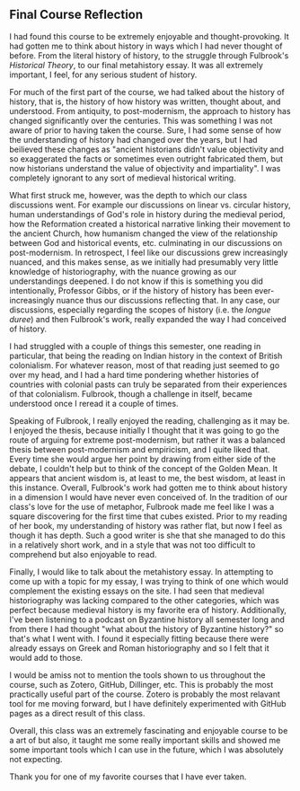 ## Final Course Reflection

I had found this course to be extremely enjoyable and thought-provoking. It had gotten me to think about history in ways which I had never thought of before. From the literal history of history, to the struggle through Fulbrook's *Historical Theory*, to our final metahistory essay. It was all extremely important, I feel, for any serious student of history. 

For much of the first part of the course, we had talked about the history of history, that is, the history of how history was written, thought about, and understood. From antiquity, to post-modernism, the approach to history has changed significantly over the centuries. This was something I was not aware of prior to having taken the course. Sure, I had some sense of how the understanding of history had changed over the years, but I had beilieved these changes as "ancient historians didn't value objectivity and so exaggerated the facts or sometimes even outright fabricated them, but now historians understand the value of objectivity and impartiality". I was completely ignorant to any sort of medieval historical writing. 

What first struck me, however, was the depth to which our class discussions went. For example our discussions on linear vs. circular history, human understandings of God's role in history during the medieval period, how the Reformation created a historical narrative linking their movement to the ancient Church, how humanism changed the view of the relationship between God and historical events, etc. culminating in our discussions on post-modernism. In retrospect, I feel like our discussions grew increasingly nuanced, and this makes sense, as we initially had presumably very little knowledge of historiography, with the nuance growing as our understandings deepened. I do not know if this is something you did intentionally, Professor Gibbs, or if the history of history has been ever-increasingly nuance thus our discussions reflecting that. In any case, our discussions, especially regarding the scopes of history (i.e. the *longue duree*) and then Fulbrook's work, really expanded the way I had conceived of history.

I had struggled with a couple of things this semester, one reading in particular, that being the reading on Indian history in the context of British colonialism. For whatever reason, most of that reading just seemed to go over my head, and I had a hard time pondering whether histories of countries with colonial pasts can truly be separated from their experiences of that colonialism. Fulbrook, though a challenge in itself, became understood once I reread it a couple of times.

Speaking of Fulbrook, I really enjoyed the reading, challenging as it may be. I enjoyed the thesis, because initially I thought that it was going to go the route of arguing for extreme post-modernism, but rather it was a balanced thesis between post-modernism and empiricism, and I quite liked that. Every time she would argue her point by drawing from either side of the debate, I couldn't help but to think of the concept of the Golden Mean. It appears that ancient wisdom is, at least to me, the best wisdom, at least in this instance. Overall, Fulbrook's work had gotten me to think about history in a dimension I would have never even conceived of. In the tradition of our class's love for the use of metaphor, Fulbrook made me feel like I was a square discovering for the first time that cubes existed. Prior to my reading of her book, my understanding of history was rather flat, but now I feel as though it has depth. Such a good writer is she that she managed to do this in a relatively short work, and in a style that was not too difficult to comprehend but also  enjoyable to read.

Finally, I would like to talk about the metahistory essay. In attempting to come up with a topic for my essay, I was trying to think of one which would complement the existing essays on the site. I had seen that medieval historiography was lacking compared to the other categories, which was perfect because medieval history is my favorite era of history. Additionally, I've been listening to a podcast on Byzantine history all semester long and from there I had thought "what about the history of Byzantine history?" so that's what I went with. I found it especially fitting because there were already essays on Greek and Roman historiography and so I felt that it would add to those. 

I would be amiss not to mention the tools shown to us throughout the course, such as Zotero, GitHub, Dillinger, etc. This is probably the most practically useful part of the course. Zotero is probably the most relavant tool for me moving forward, but I have definitely experimented with GitHub pages as a direct result of this class. 

Overall, this class was an extremely fascinating and enjoyable course to be a art of but also, it taught me some really important skills and showed me some important tools which I can use in the future, which I was absolutely not expecting.

Thank you for one of my favorite courses that I have ever taken.